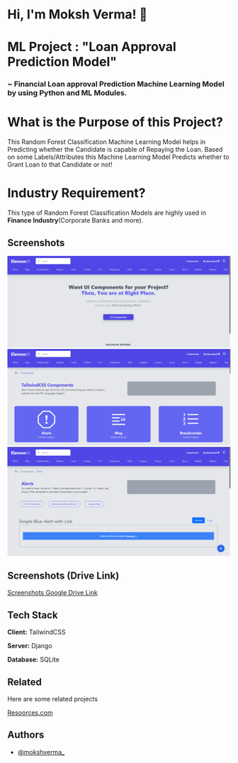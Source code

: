 
# Hi, I'm Moksh Verma! 👋


# ML Project : "Loan Approval Prediction Model"

### ~ Financial Loan approval Prediction Machine Learning Model by using Python and ML Modules.


# What is the Purpose of this Project?

This Random Forest Classification Machine Learning Model helps in Predicting whether the Candidate is capable of Repaying the Loan. Based on some Labels/Attributes this Machine Learning Model Predicts whether to Grant Loan to that Candidate or not!

# Industry Requirement?

This type of Random Forest Classification Models are highly used in **Finance Industry**(Corporate Banks and more).

## Screenshots

![Home Page](https://github.com/mokshverma-dev/Elemon/blob/main/home_page.png)
![Components Page](https://github.com/mokshverma-dev/Elemon/blob/main/components_page.png)
![Component Page View](https://github.com/mokshverma-dev/Elemon/blob/main/component_page_view.png)

## Screenshots (Drive Link)

[Screenshots Google Drive Link](https://drive.google.com/drive/folders/1qLaIOkZhV4BuAZDlEL9znubAWspf3uYT?usp=share_link)

## Tech Stack

**Client:**   TailwindCSS

**Server:**   Django

**Database:**   SQLite


## Related

Here are some related projects

[Resoorces.com](https://github.com/mokshverma-dev/Resoorces)


## Authors

- [@mokshverma_](https://www.instagram.com/mokshverma_/)
